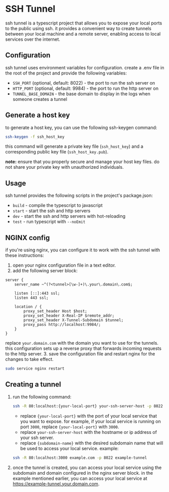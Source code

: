 # SSH Tunnel

ssh tunnel is a typescript project that allows you to expose your local ports to the public using ssh. it provides a convenient way to create tunnels between your local machine and a remote server, enabling access to local services over the internet.

## Configuration

ssh tunnel uses environment variables for configuration. create a .env file in the root of the project and provide the following variables:

-   `SSH_PORT` (optional, default: 8022) - the port to run the ssh server on
-   `HTTP_PORT` (optional, default: 9984) - the port to run the http server on
-   `TUNNEL_BASE_DOMAIN` - the base domain to display in the logs when someone creates a tunnel

## Generate a host key

to generate a host key, you can use the following ssh-keygen command:

```bash
ssh-keygen -f ssh_host_key
```

this command will generate a private key file (`ssh_host_key`) and a corresponding public key file (`ssh_host_key.pub`).

**note:** ensure that you properly secure and manage your host key files. do not share your private key with unauthorized individuals.

## Usage

ssh tunnel provides the following scripts in the project's package.json:

-   `build` - compile the typescript to javascript
-   `start` - start the ssh and http servers
-   `dev` - start the ssh and http servers with hot-reloading
-   `test` - run typescript with `--noEmit`

## NGINX config

if you're using nginx, you can configure it to work with the ssh tunnel with these instructions:

1. open your nginx configuration file in a text editor.
2. add the following server block:

```nginx
server {
    server_name ~^(?<tunnel>[\w-]+)\.your\.domain\.com$;

    listen [::]:443 ssl;
    listen 443 ssl;

    location / {
        proxy_set_header Host $host;
        proxy_set_header X-Real-IP $remote_addr;
        proxy_set_header X-Tunnel-Subdomain $tunnel;
        proxy_pass http://localhost:9984/;
    }
}
```

replace `your.domain.com` with the domain you want to use for the tunnels. this configuration sets up a reverse proxy that forwards incoming requests to the http server. 3. save the configuration file and restart nginx for the changes to take effect.

```bash
sudo service nginx restart
```

## Creating a tunnel

1. run the following command:

    ```bash
    ssh -R 80:localhost:{your-local-port} your-ssh-server-host -p 8022 {subdomain-name}
    ```

    - replace `{your-local-port}` with the port of your local service that you want to expose. for example, if your local service is running on port `3000`, replace `{your-local-port}` with `3000`.
    - replace `your-ssh-server-host` with the hostname or ip address of your ssh server.
    - replace `{subdomain-name}` with the desired subdomain name that will be used to access your local service.
      example:

    ```bash
    ssh -R 80:localhost:3000 example.com -p 8022 example-tunnel
    ```

2. once the tunnel is created, you can access your local service using the subdomain and domain configured in the nginx server block. in the example mentioned earlier, you can access your local service at https://example-tunnel.your.domain.com.

<!-- thanks chatgpt for the readme :D -->
